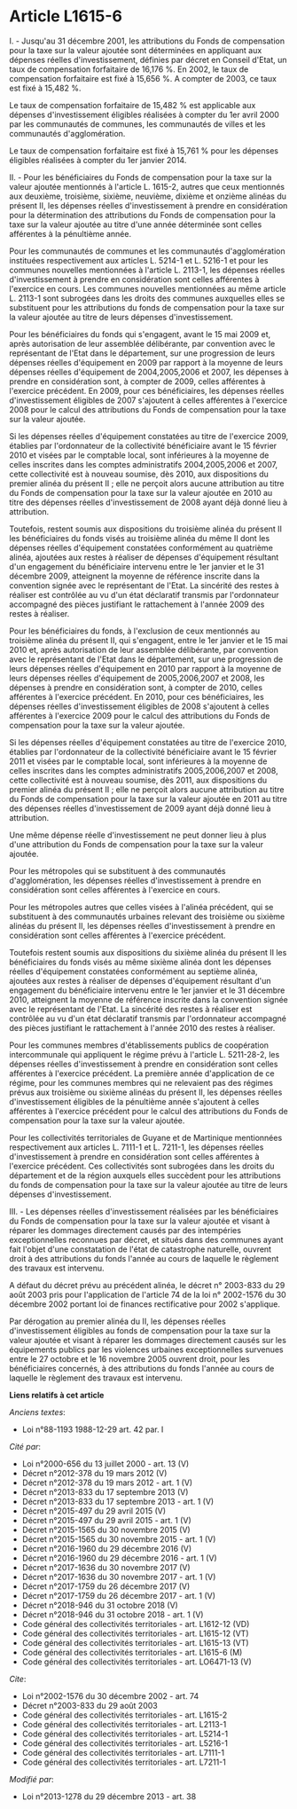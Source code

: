 # Article L1615-6

I. - Jusqu'au 31 décembre 2001, les attributions du Fonds de compensation pour la taxe sur la valeur ajoutée sont déterminées
en appliquant aux dépenses réelles d'investissement, définies par décret en Conseil d'Etat, un taux de compensation
forfaitaire de 16,176 %. En 2002, le taux de compensation forfaitaire est fixé à 15,656 %. A compter de 2003, ce taux est
fixé à 15,482 %. 

Le taux de compensation forfaitaire de 15,482 % est applicable aux dépenses d'investissement éligibles réalisées à compter du
1er avril 2000 par les communautés de communes, les communautés de villes et les communautés d'agglomération.

Le taux de compensation forfaitaire est fixé à 15,761 % pour les dépenses éligibles réalisées à compter du 1er janvier 2014. 

II. - Pour les bénéficiaires du Fonds de compensation pour la taxe sur la valeur ajoutée mentionnés à l'article L. 1615-2,
autres que ceux mentionnés aux deuxième, troisième, sixième, neuvième, dixième et onzième alinéas du présent II, les dépenses
réelles d'investissement à prendre en considération pour la détermination des attributions du Fonds de compensation pour la
taxe sur la valeur ajoutée au titre d'une année déterminée sont celles afférentes à la pénultième année. 

Pour les communautés de communes et les communautés d'agglomération instituées respectivement aux articles L. 5214-1 et L.
5216-1 et pour les communes nouvelles mentionnées à l'article L. 2113-1, les dépenses réelles d'investissement à prendre en
considération sont celles afférentes à l'exercice en cours. Les communes nouvelles mentionnées au même article L. 2113-1 sont
subrogées dans les droits des communes auxquelles elles se substituent pour les attributions du fonds de compensation pour la
taxe sur la valeur ajoutée au titre de leurs dépenses d'investissement. 

Pour les bénéficiaires du fonds qui s'engagent, avant le 15 mai 2009 et, après autorisation de leur assemblée délibérante,
par convention avec le représentant de l'Etat dans le département, sur une progression de leurs dépenses réelles d'équipement
en 2009 par rapport à la moyenne de leurs dépenses réelles d'équipement de 2004,2005,2006 et 2007, les dépenses à prendre en
considération sont, à compter de 2009, celles afférentes à l'exercice précédent. En 2009, pour ces bénéficiaires, les
dépenses réelles d'investissement éligibles de 2007 s'ajoutent à celles afférentes à l'exercice 2008 pour le calcul des
attributions du Fonds de compensation pour la taxe sur la valeur ajoutée. 

Si les dépenses réelles d'équipement constatées au titre de l'exercice 2009, établies par l'ordonnateur de la collectivité
bénéficiaire avant le 15 février 2010 et visées par le comptable local, sont inférieures à la moyenne de celles inscrites
dans les comptes administratifs 2004,2005,2006 et 2007, cette collectivité est à nouveau soumise, dès 2010, aux dispositions
du premier alinéa du présent II ; elle ne perçoit alors aucune attribution au titre du Fonds de compensation pour la taxe sur
la valeur ajoutée en 2010 au titre des dépenses réelles d'investissement de 2008 ayant déjà donné lieu à attribution. 

Toutefois, restent soumis aux dispositions du troisième alinéa du présent II les bénéficiaires du fonds visés au troisième
alinéa du même II dont les dépenses réelles d'équipement constatées conformément au quatrième alinéa, ajoutées aux restes à
réaliser de dépenses d'équipement résultant d'un engagement du bénéficiaire intervenu entre le 1er janvier et le 31 décembre
2009, atteignent la moyenne de référence inscrite dans la convention signée avec le représentant de l'Etat. La sincérité des
restes à réaliser est contrôlée au vu d'un état déclaratif transmis par l'ordonnateur accompagné des pièces justifiant le
rattachement à l'année 2009 des restes à réaliser. 

Pour les bénéficiaires du fonds, à l'exclusion de ceux mentionnés au troisième alinéa du présent II, qui s'engagent, entre le
1er janvier et le 15 mai 2010 et, après autorisation de leur assemblée délibérante, par convention avec le représentant de
l'Etat dans le département, sur une progression de leurs dépenses réelles d'équipement en 2010 par rapport à la moyenne de
leurs dépenses réelles d'équipement de 2005,2006,2007 et 2008, les dépenses à prendre en considération sont, à compter de
2010, celles afférentes à l'exercice précédent. En 2010, pour ces bénéficiaires, les dépenses réelles d'investissement
éligibles de 2008 s'ajoutent à celles afférentes à l'exercice 2009 pour le calcul des attributions du Fonds de compensation
pour la taxe sur la valeur ajoutée. 

Si les dépenses réelles d'équipement constatées au titre de l'exercice 2010, établies par l'ordonnateur de la collectivité
bénéficiaire avant le 15 février 2011 et visées par le comptable local, sont inférieures à la moyenne de celles inscrites
dans les comptes administratifs 2005,2006,2007 et 2008, cette collectivité est à nouveau soumise, dès 2011, aux dispositions
du premier alinéa du présent II ; elle ne perçoit alors aucune attribution au titre du Fonds de compensation pour la taxe sur
la valeur ajoutée en 2011 au titre des dépenses réelles d'investissement de 2009 ayant déjà donné lieu à attribution. 

Une même dépense réelle d'investissement ne peut donner lieu à plus d'une attribution du Fonds de compensation pour la taxe
sur la valeur ajoutée. 

Pour les métropoles qui se substituent à des communautés d'agglomération, les dépenses réelles d'investissement à prendre en
considération sont celles afférentes à l'exercice en cours. 

Pour les métropoles autres que celles visées à l'alinéa précédent, qui se substituent à des communautés urbaines relevant des
troisième ou sixième alinéas du présent II, les dépenses réelles d'investissement à prendre en considération sont celles
afférentes à l'exercice précédent. 

Toutefois restent soumis aux dispositions du sixième alinéa du présent II les bénéficiaires du fonds visés au même sixième
alinéa dont les dépenses réelles d'équipement constatées conformément au septième alinéa, ajoutées aux restes à réaliser de
dépenses d'équipement résultant d'un engagement du bénéficiaire intervenu entre le 1er janvier et le 31 décembre 2010,
atteignent la moyenne de référence inscrite dans la convention signée avec le représentant de l'Etat. La sincérité des restes
à réaliser est contrôlée au vu d'un état déclaratif transmis par l'ordonnateur accompagné des pièces justifiant le
rattachement à l'année 2010 des restes à réaliser. 

Pour les communes membres d'établissements publics de coopération intercommunale qui appliquent le régime prévu à l'article
L. 5211-28-2, les dépenses réelles d'investissement à prendre en considération sont celles afférentes à l'exercice précédent.
La première année d'application de ce régime, pour les communes membres qui ne relevaient pas des régimes prévus aux
troisième ou sixième alinéas du présent II, les dépenses réelles d'investissement éligibles de la pénultième année s'ajoutent
à celles afférentes à l'exercice précédent pour le calcul des attributions du Fonds de compensation pour la taxe sur la
valeur ajoutée. 

Pour les collectivités territoriales de Guyane et de Martinique mentionnées respectivement aux articles L. 7111-1 et L.
7211-1, les dépenses réelles d'investissement à prendre en considération sont celles afférentes à l'exercice précédent. Ces
collectivités sont subrogées dans les droits du département et de la région auxquels elles succèdent pour les attributions du
fonds de compensation pour la taxe sur la valeur ajoutée au titre de leurs dépenses d'investissement. 

III. - Les dépenses réelles d'investissement réalisées par les bénéficiaires du Fonds de compensation pour la taxe sur la
valeur ajoutée et visant à réparer les dommages directement causés par des intempéries exceptionnelles reconnues par décret,
et situés dans des communes ayant fait l'objet d'une constatation de l'état de catastrophe naturelle, ouvrent droit à des
attributions du fonds l'année au cours de laquelle le règlement des travaux est intervenu. 

A défaut du décret prévu au précédent alinéa, le décret n° 2003-833 du 29 août 2003 pris pour l'application de l'article 74
de la loi n° 2002-1576 du 30 décembre 2002 portant loi de finances rectificative pour 2002 s'applique. 

Par dérogation au premier alinéa du II, les dépenses réelles d'investissement éligibles au fonds de compensation pour la taxe
sur la valeur ajoutée et visant à réparer les dommages directement causés sur les équipements publics par les violences
urbaines exceptionnelles survenues entre le 27 octobre et le 16 novembre 2005 ouvrent droit, pour les bénéficiaires
concernés, à des attributions du fonds l'année au cours de laquelle le règlement des travaux est intervenu.

**Liens relatifs à cet article**

_Anciens textes_:

  - Loi n°88-1193 1988-12-29 art. 42 par. I

_Cité par_:

  - Loi n°2000-656 du 13 juillet 2000 - art. 13 (V)
  - Décret n°2012-378  du 19 mars 2012 (V)
  - Décret n°2012-378  du 19 mars 2012 - art. 1 (V)
  - Décret n°2013-833 du 17 septembre 2013 (V)
  - Décret n°2013-833 du 17 septembre 2013 - art. 1 (V)
  - Décret n°2015-497 du 29 avril 2015 (V)
  - Décret n°2015-497 du 29 avril 2015 - art. 1 (V)
  - Décret n°2015-1565 du 30 novembre 2015 (V)
  - Décret n°2015-1565 du 30 novembre 2015 - art. 1 (V)
  - Décret n°2016-1960 du 29 décembre 2016 (V)
  - Décret n°2016-1960 du 29 décembre 2016 - art. 1 (V)
  - Décret n°2017-1636 du 30 novembre 2017 (V)
  - Décret n°2017-1636 du 30 novembre 2017 - art. 1 (V)
  - Décret n°2017-1759 du 26 décembre 2017 (V)
  - Décret n°2017-1759 du 26 décembre 2017 - art. 1 (V)
  - Décret n°2018-946 du 31 octobre 2018 (V)
  - Décret n°2018-946 du 31 octobre 2018 - art. 1 (V)
  - Code général des collectivités territoriales - art. L1612-12 (VD)
  - Code général des collectivités territoriales - art. L1615-12 (VT)
  - Code général des collectivités territoriales - art. L1615-13 (VT)
  - Code général des collectivités territoriales - art. L1615-6 (M)
  - Code général des collectivités territoriales - art. LO6471-13 (V)

_Cite_:

  - Loi n°2002-1576 du 30 décembre 2002 - art. 74
  - Décret n°2003-833 du 29 août 2003
  - Code général des collectivités territoriales - art. L1615-2
  - Code général des collectivités territoriales - art. L2113-1
  - Code général des collectivités territoriales - art. L5214-1
  - Code général des collectivités territoriales - art. L5216-1
  - Code général des collectivités territoriales - art. L7111-1
  - Code général des collectivités territoriales - art. L7211-1

_Modifié par_:

  - Loi n°2013-1278 du 29 décembre 2013 - art. 38
